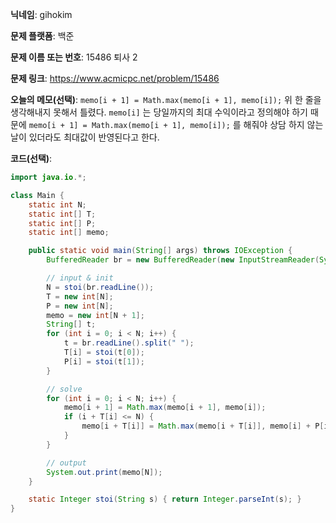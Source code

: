 **닉네임**: gihokim

**문제 플랫폼**: 백준

**문제 이름 또는 번호**: 15486 퇴사 2

**문제 링크**: https://www.acmicpc.net/problem/15486

**오늘의 메모(선택)**:
`memo[i + 1] = Math.max(memo[i + 1], memo[i]);`
위 한 줄을 생각해내지 못해서 틀렸다.
`memo[i]` 는 당일까지의 최대 수익이라고 정의해야 하기 때문에
`memo[i + 1] = Math.max(memo[i + 1], memo[i]);` 를 해줘야 상담 하지 않는 날이 있더라도 최대값이 반영된다고 한다.

**코드(선택)**:

```java
import java.io.*;

class Main {
	static int N;
	static int[] T;
	static int[] P;
	static int[] memo;

	public static void main(String[] args) throws IOException {
		BufferedReader br = new BufferedReader(new InputStreamReader(System.in));

		// input & init
		N = stoi(br.readLine());
		T = new int[N];
		P = new int[N];
		memo = new int[N + 1];
		String[] t;
		for (int i = 0; i < N; i++) {
			t = br.readLine().split(" ");
			T[i] = stoi(t[0]);
			P[i] = stoi(t[1]);
		}

		// solve
		for (int i = 0; i < N; i++) {
			memo[i + 1] = Math.max(memo[i + 1], memo[i]);
			if (i + T[i] <= N) {
				memo[i + T[i]] = Math.max(memo[i + T[i]], memo[i] + P[i]);
			}
		}

		// output
		System.out.print(memo[N]);
	}

	static Integer stoi(String s) { return Integer.parseInt(s); }
}
```
